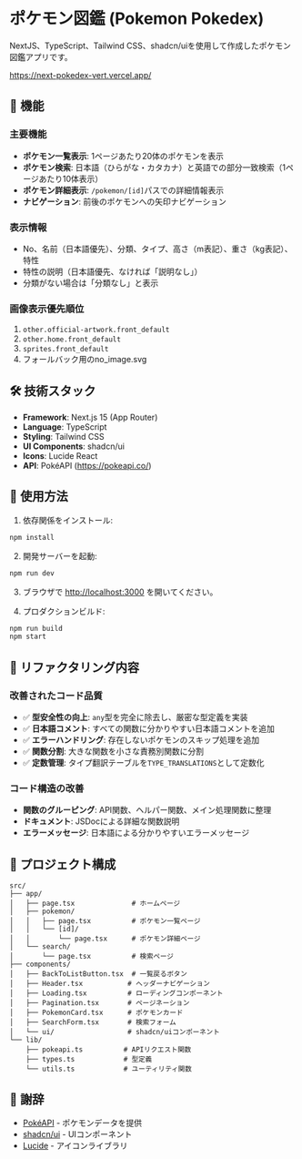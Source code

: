 # ポケモン図鑑 (Pokemon Pokedex)

NextJS、TypeScript、Tailwind CSS、shadcn/uiを使用して作成したポケモン図鑑アプリです。

https://next-pokedex-vert.vercel.app/

## 🚀 機能

### 主要機能
- **ポケモン一覧表示**: 1ページあたり20体のポケモンを表示
- **ポケモン検索**: 日本語（ひらがな・カタカナ）と英語での部分一致検索（1ページあたり10体表示）
- **ポケモン詳細表示**: `/pokemon/[id]`パスでの詳細情報表示
- **ナビゲーション**: 前後のポケモンへの矢印ナビゲーション

### 表示情報
- No、名前（日本語優先）、分類、タイプ、高さ（m表記）、重さ（kg表記）、特性
- 特性の説明（日本語優先、なければ「説明なし」）
- 分類がない場合は「分類なし」と表示

### 画像表示優先順位
1. `other.official-artwork.front_default`
2. `other.home.front_default`
3. `sprites.front_default`
4. フォールバック用のno_image.svg

## 🛠️ 技術スタック

- **Framework**: Next.js 15 (App Router)
- **Language**: TypeScript
- **Styling**: Tailwind CSS
- **UI Components**: shadcn/ui
- **Icons**: Lucide React
- **API**: PokéAPI (https://pokeapi.co/)

## 🚀 使用方法

1. 依存関係をインストール:
```bash
npm install
```

2. 開発サーバーを起動:
```bash
npm run dev
```

3. ブラウザで [http://localhost:3000](http://localhost:3000) を開いてください。

4. プロダクションビルド:
```bash
npm run build
npm start
```

## 📝 リファクタリング内容

### 改善されたコード品質
- ✅ **型安全性の向上**: `any`型を完全に除去し、厳密な型定義を実装
- ✅ **日本語コメント**: すべての関数に分かりやすい日本語コメントを追加
- ✅ **エラーハンドリング**: 存在しないポケモンのスキップ処理を追加
- ✅ **関数分割**: 大きな関数を小さな責務別関数に分割
- ✅ **定数管理**: タイプ翻訳テーブルを`TYPE_TRANSLATIONS`として定数化

### コード構造の改善
- **関数のグルーピング**: API関数、ヘルパー関数、メイン処理関数に整理
- **ドキュメント**: JSDocによる詳細な関数説明
- **エラーメッセージ**: 日本語による分かりやすいエラーメッセージ

## 📁 プロジェクト構成

```
src/
├── app/
│   ├── page.tsx              # ホームページ
│   ├── pokemon/
│   │   ├── page.tsx          # ポケモン一覧ページ
│   │   └── [id]/
│   │       └── page.tsx      # ポケモン詳細ページ
│   └── search/
│       └── page.tsx          # 検索ページ
├── components/
│   ├── BackToListButton.tsx  # 一覧戻るボタン
│   ├── Header.tsx           # ヘッダーナビゲーション
│   ├── Loading.tsx          # ローディングコンポーネント
│   ├── Pagination.tsx       # ページネーション
│   ├── PokemonCard.tsx      # ポケモンカード
│   ├── SearchForm.tsx       # 検索フォーム
│   └── ui/                  # shadcn/uiコンポーネント
└── lib/
    ├── pokeapi.ts          # APIリクエスト関数
    ├── types.ts            # 型定義
    └── utils.ts            # ユーティリティ関数
```

## 🙏 謝辞

- [PokéAPI](https://pokeapi.co/) - ポケモンデータを提供
- [shadcn/ui](https://ui.shadcn.com/) - UIコンポーネント  
- [Lucide](https://lucide.dev/) - アイコンライブラリ

